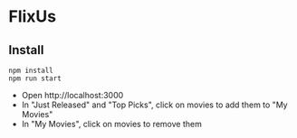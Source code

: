 # FlixUs

## Install

```
npm install
npm run start
```

- Open http://localhost:3000
- In "Just Released" and "Top Picks", click on movies to add them to "My Movies"
- In "My Movies", click on movies to remove them
